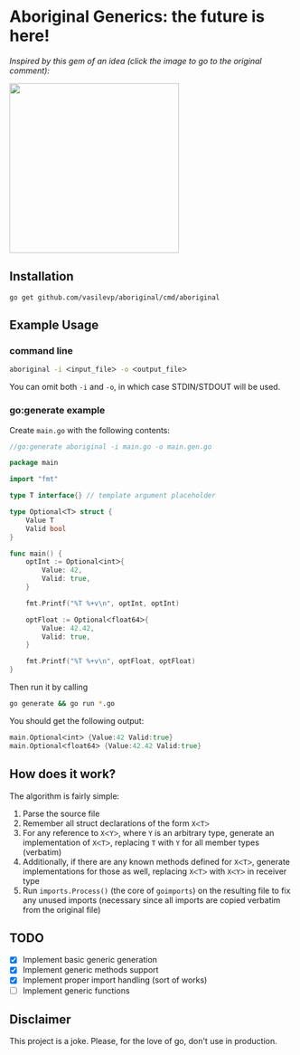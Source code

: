 # Aboriginal Generics: the future is here!

_Inspired by this gem of an idea (click the image to go to the original comment):_

<a href="https://www.reddit.com/r/rust/comments/5penft/parallelizing_enjarify_in_go_and_rust/dcsgk7n/" ><img src=https://i.imgur.com/QSF9e4f.png height=300></a>

## Installation
```
go get github.com/vasilevp/aboriginal/cmd/aboriginal
```

## Example Usage

### command line
```sh
aboriginal -i ᐸinput_fileᐳ -o ᐸoutput_fileᐳ
```
You can omit both `-i` and `-o`, in which case STDIN/STDOUT will be used.

### go:generate example

Create `main.go` with the following contents:
```go
//go:generate aboriginal -i main.go -o main.gen.go

package main

import "fmt"

type T interface{} // template argument placeholder

type OptionalᐸTᐳ struct {
	Value T
	Valid bool
}

func main() {
	optInt := Optionalᐸintᐳ{
		Value: 42,
		Valid: true,
	}

	fmt.Printf("%T %+v\n", optInt, optInt)

	optFloat := Optionalᐸfloat64ᐳ{
		Value: 42.42,
		Valid: true,
	}

	fmt.Printf("%T %+v\n", optFloat, optFloat)
}
```

Then run it by calling
```sh
go generate && go run *.go
```

You should get the following output:
```go
main.Optionalᐸintᐳ {Value:42 Valid:true}
main.Optionalᐸfloat64ᐳ {Value:42.42 Valid:true}
```

## How does it work?
The algorithm is fairly simple:
1. Parse the source file
2. Remember all struct declarations of the form `XᐸTᐳ`
3. For any reference to `XᐸYᐳ`, where `Y` is an arbitrary type, generate an implementation of `XᐸTᐳ`, replacing `T` with `Y` for all member types (verbatim)
4. Additionally, if there are any known methods defined for `XᐸTᐳ`, generate implementations for those as well, replacing `XᐸTᐳ` with `XᐸYᐳ` in receiver type
5. Run `imports.Process()` (the core of `goimports`) on the resulting file to fix any unused imports (necessary since all imports are copied verbatim from the original file)

## TODO
- [x] Implement basic generic generation
- [x] Implement generic methods support
- [x] Implement proper import handling (sort of works)
- [ ] Implement generic functions

## Disclaimer
This project is a joke. Please, for the love of go, don't use in production.
